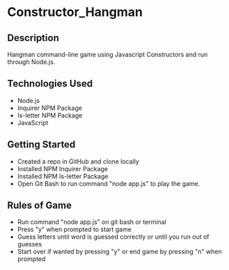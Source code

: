 # Constructor_Hangman

## Description
Hangman command-line game using Javascript Constructors and run through Node.js.

## Technologies Used
* Node.js
* Inquirer NPM Package
* Is-letter NPM Package
* JavaScript

## Getting Started
* Created a repo in GitHub and clone locally
* Installed NPM Inquirer Package
* Installed NPM Is-letter Package
* Open Git Bash to run command "node app.js" to play the game.

## Rules of Game
* Run command "node app.js" on git bash or terminal
* Press "y" when prompted to start game
* Guess letters until word is guessed correctly or until you run out of guesses
* Start over if wanted by pressing "y" or end  game by pressing "n" when prompted